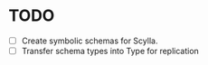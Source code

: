 # TODO
- [ ] Create symbolic schemas for Scylla.
- [ ] Transfer schema types into Type for replication
